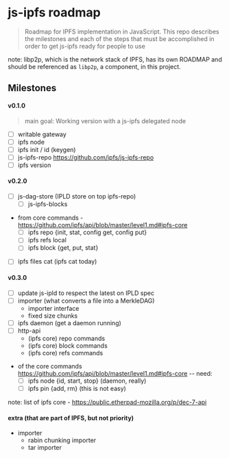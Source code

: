 js-ipfs roadmap
===============

> Roadmap for IPFS implementation in JavaScript. This repo describes the milestones and each of the steps that must be accomplished in order to get js-ipfs ready for people to use

note: libp2p, which is the network stack of IPFS, has its own ROADMAP and should be referenced as `libp2p`, a component, in this project.

## Milestones

#### v0.1.0

> main goal: Working version with a js-ipfs delegated node

- [ ] writable gateway
- [ ] ipfs node
- [ ] ipfs init / id (keygen)
- [ ] js-ipfs-repo https://github.com/ipfs/js-ipfs-repo
- [ ] ipfs version

#### v0.2.0

- [ ] js-dag-store (IPLD store on top ipfs-repo)
  - [ ] js-ipfs-blocks
- from core commands - https://github.com/ipfs/api/blob/master/level1.md#ipfs-core
  - [ ] ipfs repo {init, stat, config get, config put}
  - [ ] ipfs refs local
  - [ ] ipfs block {get, put, stat}
- [ ] ipfs files cat (ipfs cat today)

#### v0.3.0

- [ ] update js-ipld to respect the latest on IPLD spec
- [ ] importer (what converts a file into a MerkleDAG)
  - importer interface
  - fixed size chunks
- [ ] ipfs daemon (get a daemon running)
- [ ] http-api
  - (ipfs core) repo commands
  - (ipfs core) block commands
  - (ipfs core) refs commands
- of the core commands https://github.com/ipfs/api/blob/master/level1.md#ipfs-core -- need:
  - [ ] ipfs node {id, start, stop} (daemon, really)
  - [ ] ipfs pin {add, rm} (this is not easy)

note: list of ipfs core - https://public.etherpad-mozilla.org/p/dec-7-api

#### extra (that are part of IPFS, but not priority)

- importer
  - rabin chunking importer
  - tar importer

